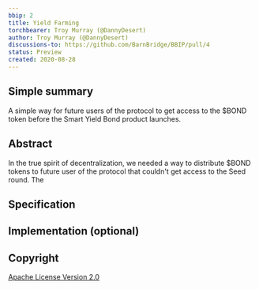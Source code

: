 ```yaml
---
bbip: 2
title: Yield Farming
torchbearer: Troy Murray (@DannyDesert)
author: Troy Murray (@DannyDesert)
discussions-to: https://github.com/BarnBridge/BBIP/pull/4
status: Preview
created: 2020-08-28
---
```


## Simple summary

A simple way for future users of the protocol to get access to the $BOND token before the Smart Yield Bond product launches.  

## Abstract

In the true spirit of decentralization, we needed a way to distribute $BOND tokens to future user of the protocol that couldn't get access to the Seed round.  The 

## Specification



## Implementation (optional)



## Copyright

[Apache License Version 2.0](https://www.apache.org/licenses/LICENSE-2.0.txt)
